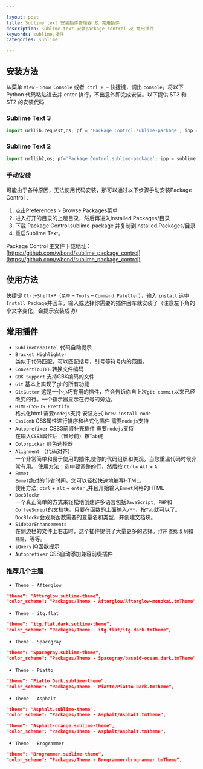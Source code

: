 ```yaml
---

layout: post
title: Sublime text 安装插件管理器 及 常用插件
description: Sublime text 安装package control 及 常用插件
keywords: sublime,插件
categories: sublime

---
```


## 安装方法

从菜单 `View` - `Show Console` 或者` ctrl + ~` 快捷键，调出 `console`。将以下 Python 代码粘贴进去并 enter 执行，不出意外即完成安装。以下提供 ST3 和 ST2 的安装代码

### Sublime Text 3

```py
import urllib.request,os; pf = 'Package Control.sublime-package'; ipp = sublime.installed_packages_path(); urllib.request.install_opener( urllib.request.build_opener( urllib.request.ProxyHandler()) ); open(os.path.join(ipp, pf), 'wb').write(urllib.request.urlopen( 'http://sublime.wbond.net/' + pf.replace(' ','%20')).read())
```
    
### Sublime Text 2

```py
import urllib2,os; pf='Package Control.sublime-package'; ipp = sublime.installed_packages_path(); os.makedirs( ipp ) if not os.path.exists(ipp) else None; urllib2.install_opener( urllib2.build_opener( urllib2.ProxyHandler( ))); open( os.path.join( ipp, pf), 'wb' ).write( urllib2.urlopen( 'http://sublime.wbond.net/' +pf.replace( ' ','%20' )).read()); print( 'Please restart Sublime Text to finish installation')
```

### 手动安装

可能由于各种原因，无法使用代码安装，那可以通过以下步骤手动安装Package Control：

1. 点击Preferences > Browse Packages菜单
2. 进入打开的目录的上层目录，然后再进入Installed Packages/目录
3. 下载 Package Control.sublime-package 并复制到Installed Packages/目录
4. 重启Sublime Text。

Package Control 主文件下载地址：[https://github.com/wbond/sublime_package_control](https://github.com/wbond/sublime_package_control)

## 使用方法

快捷键 `Ctrl+Shift+P`（`菜单` – `Tools` – `Command Paletter`），输入 `install` 选中`Install Package`并回车，输入或选择你需要的插件回车就安装了（注意左下角的小文字变化，会提示安装成功）

## 常用插件

+ `SublimeCodeIntel`  代码自动提示
+ `Bracket Highlighter`  
   类似于代码匹配，可以匹配括号，引号等符号内的范围。
+ `ConvertToUTF8` 转换文件编码
+ `GBK Support` 支持GBK编码的文件
+ `Git` 基本上实现了git的所有功能
+ `GitGutter` 这是一个小巧有用的插件，它会告诉你自上次`git commit`以来已经改变的行。一个指示器显示在行号的旁边。
+ `HTML-CSS-JS Prettify`  
    格式化html  需要`nodejs`支持  安装方式 `brew install node`
+ `CssComb` CSS属性进行排序和格式化插件 需要`nodejs`支持
+ `Autoprefixer`  CSS3前缀补充插件  需要`nodejs`支持   
   在输入`CSS3`属性后（冒号前）按`Tab`键
+ `Colorpicker` 颜色选择器  
+ `Alignment` （代码对齐）   
    一个非常简单和易于使用的插件,使你的代码组织和美观。当您重温代码时候非常有用。
使用方法：选中要调整的行，然后按 `Ctrl`+ `Alt` + `A`
+ `Emmet`  
   `Emmet`绝对的节省时间。您可以轻松快速地编写HTML。  
    使用方法: `ctrl` + `alt` + `enter` ,并且开始输入`Emmet`风格的HTML  
+ `DocBlockr`  
   一个真正简单的方式来轻松地创建许多语言包括`JavaScript`，`PHP`和`CoffeeScript`的文档块。只要在函数的上面输入`/**`，按`Tab`就可以了。  
   `DocBlockr`会观察函数需要的变量名和类型，并创建文档块。
+ `SidebarEnhancements`  
   在侧边栏的文件上右击时，这个插件提供了大量更多的选择。`打开` `查找` `复制`和`粘贴`，等等。  
+ `jQuery` jQ函数提示
+ `Autoprefixer` CSS自动添加兼容前缀插件

### 推荐几个主题

+ `Theme - Afterglow`

```json
"theme": "Afterglow.sublime-theme",
"color_scheme": "Packages/Theme - Afterglow/Afterglow-monokai.tmTheme",
```

+ `Theme - itg.flat`

```json
"theme": "itg.flat.dark.sublime-theme",
"color_scheme": "Packages/Theme - itg.flat/itg.dark.tmTheme",
```

+ `Theme - Spacegray`

```json
"theme": "Spacegray.sublime-theme",
"color_scheme": "Packages/Theme - Spacegray/base16-ocean.dark.tmTheme",
```

+ `Theme - Piatto`

```json
"theme": "Piatto Dark.sublime-theme",
"color_scheme": "Packages/Theme - Piatto/Piatto Dark.tmTheme",
```

+ `Theme - Asphalt`

```json
"theme": "Asphalt.sublime-theme",
"color_scheme": "Packages/Theme - Asphalt/Asphalt.tmTheme",
```

```json
"theme": "Asphalt-orange.sublime-theme",
"color_scheme": "Packages/Theme - Asphalt/Asphalt.tmTheme",
```

+ `Theme - Brogrammer`

```json
"theme": "Brogrammer.sublime-theme",
"color_scheme": "Packages/Theme - Brogrammer/brogrammer.tmTheme",
```


